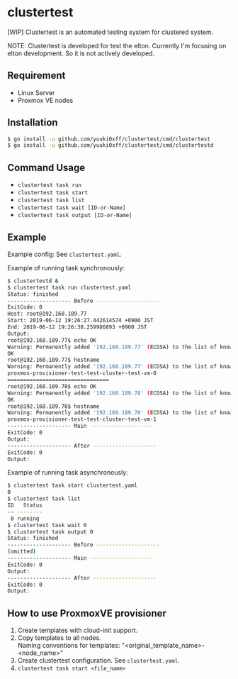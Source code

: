 # clustertest
\[WIP\] Clustertest is an automated testing system for clustered system.

NOTE: Clustertest is developed for test the elton. Currently I'm focusing on elton development. So it is not actively developed.

## Requirement
* Linux Server
* Proxmox VE nodes

## Installation
```bash
$ go install -u github.com/yuuki0xff/clustertest/cmd/clustertest
$ go install -u github.com/yuuki0xff/clustertest/cmd/clustertestd
```

## Command Usage
* `clustertest task run`
* `clustertest task start`
* `clustertest task list`
* `clustertest task wait [ID-or-Name]`
* `clustertest task output [ID-or-Name]`

## Example
Example config: See `clustertest.yaml`.

Example of running task synchronously:

```bash
$ clustertestd &
$ clustertest task run clustertest.yaml
Status: finished
-------------------- Before --------------------
ExitCode: 0
Host: root@192.168.189.77
Start: 2019-06-12 19:26:27.442614574 +0900 JST
End: 2019-06-12 19:26:38.259986893 +0900 JST
Output:
root@192.168.189.77$ echo OK
Warning: Permanently added '192.168.189.77' (ECDSA) to the list of known hosts.
OK
root@192.168.189.77$ hostname
Warning: Permanently added '192.168.189.77' (ECDSA) to the list of known hosts.
proxmox-provisioner-test-test-cluster-test-vm-0
================================
root@192.168.189.78$ echo OK
Warning: Permanently added '192.168.189.78' (ECDSA) to the list of known hosts.
OK
root@192.168.189.78$ hostname
Warning: Permanently added '192.168.189.78' (ECDSA) to the list of known hosts.
proxmox-provisioner-test-test-cluster-test-vm-1
-------------------- Main --------------------
ExitCode: 0
Output:
-------------------- After --------------------
ExitCode: 0
Output:
```

Example of running task asynchronously:

```bash
$ clustertest task start clustertest.yaml
0
$ clustertest task list
ID   Status
-- --------
 0 running
$ clustertest task wait 0
$ clustertest task output 0
Status: finished
-------------------- Before --------------------
(omitted)
-------------------- Main --------------------
ExitCode: 0
Output:
-------------------- After --------------------
ExitCode: 0
Output:
```

## How to use ProxmoxVE provisioner
1. Create templates with cloud-init support.
2. Copy templates to all nodes.  
   Naming conventions for templates: "<original_template_name>-<node_name>"
3. Create clustertest configuration.  See `clustertest.yaml`.
4. `clustertest task start <file_name>`
